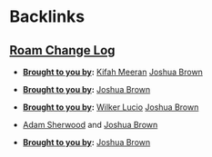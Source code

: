 
# Backlinks
## [Roam Change Log](<Roam Change Log.md>)
- **[Brought to you by](<Brought to you by.md>):** [Kifah Meeran](<Kifah Meeran.md>) [Joshua Brown](<Joshua Brown.md>)

- **[Brought to you by](<Brought to you by.md>):** [Joshua Brown](<Joshua Brown.md>)

- **[Brought to you by](<Brought to you by.md>):** [Wilker Lucio](<Wilker Lucio.md>) [Joshua Brown](<Joshua Brown.md>)

- [Adam Sherwood](<Adam Sherwood.md>) and [Joshua Brown](<Joshua Brown.md>)

- **[Brought to you by](<Brought to you by.md>):** [Joshua Brown](<Joshua Brown.md>)

